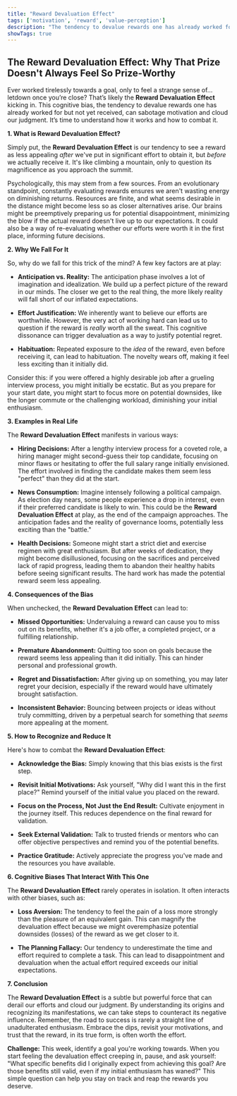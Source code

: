 ```yaml
---
title: "Reward Devaluation Effect"
tags: ['motivation', 'reward', 'value-perception']
description: "The tendency to devalue rewards one has already worked for but not yet received."
showTags: true
---
```


## The Reward Devaluation Effect: Why That Prize Doesn't Always Feel So Prize-Worthy

Ever worked tirelessly towards a goal, only to feel a strange sense of… letdown once you’re close? That’s likely the **Reward Devaluation Effect** kicking in. This cognitive bias, the tendency to devalue rewards one has already worked for but not yet received, can sabotage motivation and cloud our judgment. It’s time to understand how it works and how to combat it.

**1. What is Reward Devaluation Effect?**

Simply put, the **Reward Devaluation Effect** is our tendency to see a reward as less appealing *after* we've put in significant effort to obtain it, but *before* we actually receive it. It's like climbing a mountain, only to question its magnificence as you approach the summit.

Psychologically, this may stem from a few sources. From an evolutionary standpoint, constantly evaluating rewards ensures we aren't wasting energy on diminishing returns. Resources are finite, and what seems desirable in the distance might become less so as closer alternatives arise. Our brains might be preemptively preparing us for potential disappointment, minimizing the blow if the actual reward doesn't live up to our expectations. It could also be a way of re-evaluating whether our efforts were worth it in the first place, informing future decisions.

**2. Why We Fall For It**

So, why do we fall for this trick of the mind? A few key factors are at play:

*   **Anticipation vs. Reality:** The anticipation phase involves a lot of imagination and idealization. We build up a perfect picture of the reward in our minds. The closer we get to the real thing, the more likely reality will fall short of our inflated expectations.

*   **Effort Justification:** We inherently want to believe our efforts are worthwhile. However, the very act of working hard can lead us to question if the reward is *really* worth all the sweat. This cognitive dissonance can trigger devaluation as a way to justify potential regret.

*   **Habituation:** Repeated exposure to the *idea* of the reward, even before receiving it, can lead to habituation. The novelty wears off, making it feel less exciting than it initially did.

Consider this: if you were offered a highly desirable job after a grueling interview process, you might initially be ecstatic. But as you prepare for your start date, you might start to focus more on potential downsides, like the longer commute or the challenging workload, diminishing your initial enthusiasm.

**3. Examples in Real Life**

The **Reward Devaluation Effect** manifests in various ways:

*   **Hiring Decisions:** After a lengthy interview process for a coveted role, a hiring manager might second-guess their top candidate, focusing on minor flaws or hesitating to offer the full salary range initially envisioned. The effort involved in finding the candidate makes them seem less "perfect" than they did at the start.

*   **News Consumption:** Imagine intensely following a political campaign. As election day nears, some people experience a drop in interest, even if their preferred candidate is likely to win. This could be the **Reward Devaluation Effect** at play, as the end of the campaign approaches. The anticipation fades and the reality of governance looms, potentially less exciting than the "battle."

*   **Health Decisions:** Someone might start a strict diet and exercise regimen with great enthusiasm. But after weeks of dedication, they might become disillusioned, focusing on the sacrifices and perceived lack of rapid progress, leading them to abandon their healthy habits before seeing significant results. The hard work has made the potential reward seem less appealing.

**4. Consequences of the Bias**

When unchecked, the **Reward Devaluation Effect** can lead to:

*   **Missed Opportunities:** Undervaluing a reward can cause you to miss out on its benefits, whether it's a job offer, a completed project, or a fulfilling relationship.

*   **Premature Abandonment:** Quitting too soon on goals because the reward seems less appealing than it did initially. This can hinder personal and professional growth.

*   **Regret and Dissatisfaction:** After giving up on something, you may later regret your decision, especially if the reward would have ultimately brought satisfaction.

*   **Inconsistent Behavior:** Bouncing between projects or ideas without truly committing, driven by a perpetual search for something that *seems* more appealing at the moment.

**5. How to Recognize and Reduce It**

Here's how to combat the **Reward Devaluation Effect**:

*   **Acknowledge the Bias:** Simply knowing that this bias exists is the first step.

*   **Revisit Initial Motivations:** Ask yourself, "Why did I want this in the first place?" Remind yourself of the initial value you placed on the reward.

*   **Focus on the Process, Not Just the End Result:** Cultivate enjoyment in the journey itself. This reduces dependence on the final reward for validation.

*   **Seek External Validation:** Talk to trusted friends or mentors who can offer objective perspectives and remind you of the potential benefits.

*   **Practice Gratitude:** Actively appreciate the progress you've made and the resources you have available.

**6. Cognitive Biases That Interact With This One**

The **Reward Devaluation Effect** rarely operates in isolation. It often interacts with other biases, such as:

*   **Loss Aversion:** The tendency to feel the pain of a loss more strongly than the pleasure of an equivalent gain. This can magnify the devaluation effect because we might overemphasize potential downsides (losses) of the reward as we get closer to it.

*   **The Planning Fallacy:** Our tendency to underestimate the time and effort required to complete a task. This can lead to disappointment and devaluation when the actual effort required exceeds our initial expectations.

**7. Conclusion**

The **Reward Devaluation Effect** is a subtle but powerful force that can derail our efforts and cloud our judgment. By understanding its origins and recognizing its manifestations, we can take steps to counteract its negative influence. Remember, the road to success is rarely a straight line of unadulterated enthusiasm. Embrace the dips, revisit your motivations, and trust that the reward, in its true form, is often worth the effort.

**Challenge:** This week, identify a goal you're working towards. When you start feeling the devaluation effect creeping in, pause, and ask yourself: "What specific benefits did I originally expect from achieving this goal? Are those benefits still valid, even if my initial enthusiasm has waned?" This simple question can help you stay on track and reap the rewards you deserve.

